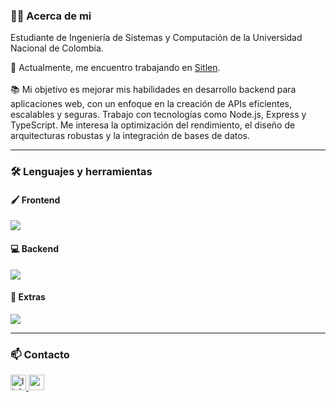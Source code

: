 <h3 align="left">👩‍💻 Acerca de mi</h3>

<p align="left">
Estudiante de Ingeniería de Sistemas y Computación de la Universidad Nacional de Colombia.
<br>
  
🔭 Actualmente, me encuentro trabajando en <a href="https://sitlen.com/">Sitlen</a>.
<br><br>
📚 Mi objetivo es mejorar mis habilidades en desarrollo backend para aplicaciones web, con un enfoque en la creación de APIs eficientes, escalables y seguras. Trabajo con tecnologías como Node.js, Express y TypeScript. Me interesa la optimización del rendimiento, el diseño de arquitecturas robustas y la integración de bases de datos.
</p>

---

<h3 align="left">🛠 Lenguajes y herramientas</h3>

<h4 align="left">🖌️ Frontend</h4>
<div align="left">
  <a href="https://skillicons.dev">
    <img src="https://skillicons.dev/icons?i=html,css,js,vue" />
  </a>
</div>

<h4 align="left">💻 Backend</h4>
<div align="left">
  <a href="https://skillicons.dev">
    <img src="https://skillicons.dev/icons?i=python,java,ts,django,spring,express,nodejs,mongodb,mysql" />
  </a>
</div>

<h4 align="left">🛟 Extras</h4>
<div align="left">
  <a href="https://skillicons.dev">
    <img src="https://skillicons.dev/icons?i=postman,git,github,jira" />
  </a>
</div>

---

<h3 align="left">📫 Contacto</h3>
<div align="left">
  <a href="https://www.linkedin.com/in/cristian-javier-medina-barrios-0109281ab/" target="_blank">
    <img src="https://img.shields.io/static/v1?message=LinkedIn&logo=linkedin&label=&color=0077B5&logoColor=white&labelColor=&style=for-the-badge" height="25" alt="linkedin logo" />
  </a>
  <a href="mailto:cristianm0914@gmail.com" target="_blank">
    <img src="https://img.shields.io/static/v1?message=Gmail:cristianm0914@gmail.com&logo=gmail&label=&color=D14836&logoColor=white&labelColor=&style=for-the-badge" height="25" alt="gmail logo" />
  </a>
</div>
